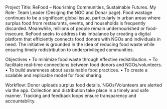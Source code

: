 Project Title: ReFood – Nourishing Communities, Sustainable Futures.
My Role- Team Leader (Desiging the NGO and Donar page).
Food wastage continues to be a significant global issue, particularly in urban areas where surplus food from restaurants, events, and households is frequently discarded. Meanwhile, millions of people remain undernourished or food-insecure. ReFood seeks to address this imbalance by creating a digital platform that efficiently connects food donors with NGOs and individuals in need. The initiative is grounded in the idea of reducing food waste while ensuring timely redistribution to underprivileged communities.

Objectives
• To minimize food waste through effective redistribution. • To facilitate real-time connections between food donors and NGOs/volunteers. • To build awareness about sustainable food practices. • To create a scalable and replicable model for food sharing.

Workflow:
Donor uploads surplus food details.
NGOs/Volunteers are alerted via the app.
Collection and distribution take place in a timely and safe manner.
Tracking and feedback loops ensure transparency and accountability.
